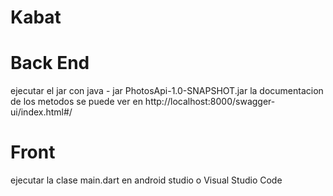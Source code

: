 # Kabat

# Back End
ejecutar el jar con java - jar PhotosApi-1.0-SNAPSHOT.jar
la documentacion de los metodos se puede ver en http://localhost:8000/swagger-ui/index.html#/

# Front
ejecutar la clase main.dart en android studio o Visual Studio Code